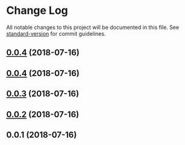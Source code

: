 # Change Log

All notable changes to this project will be documented in this file. See [standard-version](https://github.com/conventional-changelog/standard-version) for commit guidelines.

<a name="0.0.4"></a>
## [0.0.4](/compare/v0.0.3...v0.0.4) (2018-07-16)



<a name="0.0.4"></a>
## [0.0.4](/compare/v0.0.3...v0.0.4) (2018-07-16)



<a name="0.0.3"></a>
## [0.0.3](/compare/v0.0.1...v0.0.3) (2018-07-16)



<a name="0.0.2"></a>
## [0.0.2](/compare/v0.0.1...v0.0.2) (2018-07-16)



<a name="0.0.1"></a>
## 0.0.1 (2018-07-16)
